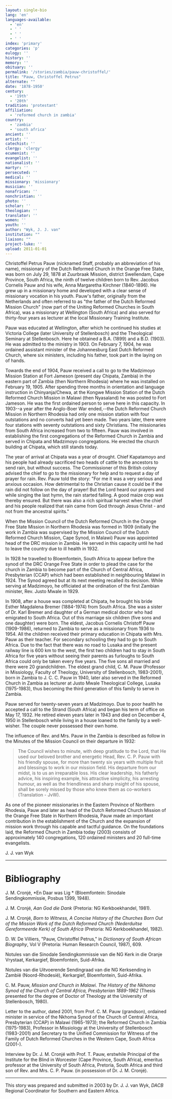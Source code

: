 ```yaml
---
layout: single-bio
lang: 'en'
languages-available:
  - 'en'
  - ' '
  - ' '
  - ' '
index: 'primary'
categories: 'p'
eulogy: ''
history: ''
memory: ''
obituary: ''
permalink: '/stories/zambia/pauw-christoffel/'
title: "Pauw, Christoffel Petrus"
alternate: ""
date: '1878-1950'
century:
  - '19th'
  - '20th'
tradition: 'protestant'
affiliation:
  - 'reformed church in zambia'
country:
  - 'zambia'
  - 'south africa'
ancient: ''
artist: ''
catechist: ''
clergy: 'clergy'
ecumenist: ''
evangelist: ''
nationalist: ''
martyr: ''
persecuted: ''
medical: ''
missionary: 'missionary'
musician: ''
nonafrican: ''
nonchristian: ''
photo: ''
scholar: ''
theologian: ''
translator: ''
women: ''
youth: ''
author: "Wyk, J. J. van"
institution: ""
liaison: ""
project-luke: ''
upload: 2011-01-01
---
```




Christoffel Petrus Pauw (nicknamed Staff, probably an abbreviation of his name), missionary of the Dutch Reformed Church in the Orange Free State, was born on July 29, 1878 at Zuurbraak Mission, district Swellendam, Cape Province, South Africa, the ninth of twelve children born to Rev. Jacobus Cornelis Pauw and his wife, Anna Margaretha Kirchner (1840-1896). He grew up in a missionary home and developed with a clear sense of missionary vocation in his youth. Pauw's father, originally from the Netherlands and often referred to as "the father of the Dutch Reformed Mission Church" (now part of the Uniting Reformed Churches in South Africa), was a missionary at Wellington (South Africa) and also served for thirty-four years as lecturer at the local Missionary Training Institute.

Pauw was educated at Wellington, after which he continued his studies at Victoria College (later University of Stellenbosch) and the Theological Seminary at Stellenbosch. Here he obtained a B.A. (1899) and a B.D. (1903). He was admitted to the ministry in 1903. On February 7, 1904, he was ordained assistant minister of the Johannesburg East Dutch Reformed Church, where six ministers, including his father, took part in the laying on of hands.

Towards the end of 1904, Pauw received a call to go to the Madzimoyo Mission Station at Fort Jameson (present day Chipata, Zambia) in the eastern part of Zambia (then Northern Rhodesia) where he was installed on February 19, 1905. After spending three months in orientation and language instruction in Chinyanja/Chewa, at the Kongwe Mission Station of the Dutch Reformed Church Mission in Malawi (then Nyasaland) he was posted to Fort Jameson. He was the first ordained person to serve here in this capacity. In 1903--a year after the Anglo-Boer War ended,--the Dutch Reformed Church Mission in Northern Rhodesia had only one mission station with four outstations and no converts had yet been made. Two years later, there were four stations with seventy outstations and sixty Christians. The missionaries from South Africa increased from two to fifteen. Pauw was involved in establishing the first congregations of the Reformed Church in Zambia and served in Chipata and Madzimoyo congregations. He erected the church building at Chipata, which still stands today.

The year of arrival at Chipata was a year of drought. Chief Kapatamoyo and his people had already sacrificed two heads of cattle to the ancestors to send rain, but without success. The Commissioner of this British colony advised the chief to go to the missionary for help and to request a day of prayer for rain. Rev. Pauw told the story: "For me it was a very serious and anxious occasion. How detrimental to the Christian cause it could be if the rain did not follow on the day of prayer! But the Lord heard our prayers and while singing the last hymn, the rain started falling. A good maize crop was thereby ensured. But there was also a rich spiritual harvest when the chief and his people realized that rain came from God through Jesus Christ - and not from the ancestral spirits."

When the Mission Council of the Dutch Reformed Church in the Orange Free State Mission in Northern Rhodesia was formed in 1909 (initially the work in Zambia was supervised by the Mission Council of the Dutch Reformed Church Mission, Cape Synod, in Malawi) Pauw was appointed head of the DRC mission in Zambia. He served in this capacity until he had to leave the country due to ill health in 1932.

In 1928 he travelled to Bloemfontein, South Africa to appear before the synod of the DRC Orange Free State in order to plead the case for the church in Zambia to become part of the Church of Central Africa, Presbyterian (CCAP) which had been established in neighbouring Malawi in 1924. The Synod agreed but at its next meeting recalled its decision. While serving at Madzimoyo, he officiated at the ordination of the first Zambian minister, Rev. Justo Mwale in 1929.

In 1908, after a house was completed at Chipata, he brought his bride Esther Magdalena Bremer (1884-1974) from South Africa. She was a sister of Dr. Karl Bremer and daughter of a German medical doctor who had emigrated to South Africa. Out of this marriage six children (five sons and one daughter) were born. The eldest, Jacobus Cornelis Christoff Pauw (1909-1986), returned to Zambia to serve as a missionary from 1936 to 1954. All the children received their primary education in Chipata with Mrs. Pauw as their teacher. For secondary schooling they had to go to South Africa. Due to the fact that there was no road to Lusaka and the present railway line is 600 km to the west, the first two children had to stay in South Africa for five years without seeing their parents as furloughs to South Africa could only be taken every five years. The five sons all married and there were 20 grandchildren. The eldest grand child, C. M. Pauw (Professor in Missiology, Faculty of Theology, University of Stellenbosch, 1983-2001), born in Zambia to J. C. C. Pauw in 1940, later also served in the Reformed Church in Zambia as lecturer at Justo Mwale Theological College, Lusaka (1975-1983), thus becoming the third generation of this family to serve in Zambia.

Pauw served for twenty-seven years at Madzimoyo. Due to poor health he accepted a call to the Strand (South Africa) and began his term of office on May 17, 1932. He retired eleven years later in 1943 and died on December 4, 1950 in Stellenbosch while living in a house loaned to the family by a well-wisher. The couple never possessed their own home.

The influence of Rev. and Mrs. Pauw in the Zambia is described as follow in the Minutes of the Mission Council on their departure in 1932:
> The Council wishes to minute, with deep gratitude to the Lord, that He used our beloved brother and energetic Head, Rev. C. P. Pauw with his friendly spouse, for more than twenty six years with multiple fruit and blessings to work in our mission field. His departure from our midst, is to us an irreparable loss. His clear leadership, his fatherly advice, his inspiring example, his attractive simplicity, his arresting humour, as well as the friendliness and sharp insight of his spouse, shall be sorely missed by those who knew them as co-workers (Translation - JvW).

As one of the pioneer missionaries in the Eastern Province of Northern Rhodesia, Pauw and later as head of the Dutch Reformed Church Mission of the Orange Free State in Northern Rhodesia, Pauw made an important contribution in the establishment of the Church and the expansion of mission work through his capable and tactful guidance. On the foundations laid, the Reformed Church in Zambia today (2003) consists of approximately 140 congregations, 120 ordained ministers and 20 full-time evangelists.

J. J. van Wyk

---

# Bibliography

J. M. Cronjé,  *En Daar was Lig * (Bloemfontein: Sinodale Sendingkommissie, Posbus 1399, 1948).

J. M. Cronjé, *Aan God die Dank* (Pretoria: NG Kerkboekhandel, 1981).

J. M. Cronjé,  *Born to Witness, A Concise History of the Churches Born Out of the Mission Work of the Dutch Reformed Church (Nederduitse Gereformeerde Kerk) of South Africa* (Pretoria: NG Kerkboekhandel, 1982).

D. W. De Villiers,  "Pauw, Christoffel Petrus," in *Dictionary of South African Biography*, Vol V  (Pretoria: Human Research Council, 1987), 609.

Notules van die Sinodale Sendingkommissie van die NG Kerk in die Oranje Vrystaat, Kerkargief, Bloemfontein, Suid-Afrika.

Notules van die Uitvoerende Sendingraad van die NG Kerksending in Zambië (Noord-Rhodesië), Kerkargief, Bloemfontein, Suid-Afrika.

C. M. Pauw,  *Mission and Church in Malawi. The History of the Nkhoma Synod of the Church of Central Africa, Presbyterian 1889-1962* (Thesis presented for the degree of Doctor of Theology at the University of Stellenbosch, 1980).

Letter to the author, dated 2001, from Prof. C. M. Pauw (grandson), ordained minister in service of the Nkhoma Synod of the Church of Central Africa, Presbyterian (CCAP) in Malawi (1965-1973); the Reformed Church in Zambia (1975-1983), Professor in Missiology at the University of Stellenbosch (1983-2001) and Secretary to the Unified Commission for Witness of the Family of Dutch Reformed Churches in the Western Cape, South Africa (2001-).

Interview by Dr. J. M. Cronjé with Prof. T. Pauw, erstwhile Principal of the Institute for the Blind in Worcester (Cape Province, South Africa), emeritus professor at the University of South Africa, Pretoria, South Africa and third son of Rev. and Mrs. C. P. Pauw. (in possession of Dr. J. M. Cronjé).

---

This story was prepared and submitted in 2003 by Dr. J. J. van Wyk, *DACB* Regional Coordinator for Southern and Eastern Africa.
